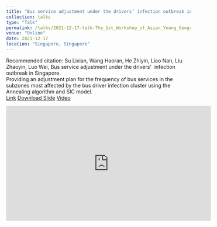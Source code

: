 ```yaml
---
title: "Bus service adjustment under the drivers’ infection outbreak in Singapore"
collection: talks
type: "Talk"
permalink: /talks/2021-12-17-talk-The_1st_Workshop_of_Asian_Young_Geographers
venue: "Online"
date: 2021-12-17
location: "Singapore, Singapore"
---
```


Recommended citation: Su Lixian, Wang Haoran, He Zhiyin, Liao Nan, Liu Zhaoyin, Luo Wei, Bus service adjustment under the drivers'  infection outbreak in Singapore. <br>
Providing an adjustment plan for the frequency of bus services in the subzones most affected by the bus driver infection cluster using the Annealing algorithm and SIC model.<br>
[Link](http://www.aga-ygwg.com/#/Events/2021/1) [Download Slide](http://LixianSu.github.io/files/The_First_Asian_Young_Geographers_Workshop.pptx) [Video](https://www.youtube.com/watch?v=FBDEw_99zzM)

<iframe width="560" height="315" src="https://www.youtube.com/watch?v=FBDEw_99zzM" frameborder="0" allow="accelerometer; autoplay; clipboard-write; encrypted-media; gyroscope; picture-in-picture" allowfullscreen></iframe>
